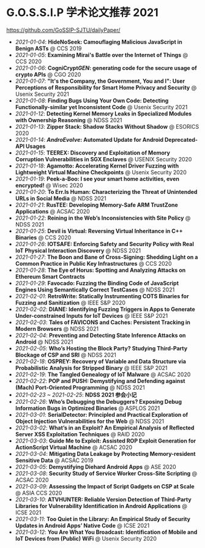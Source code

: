G.O.S.S.I.P 学术论文推荐 2021
===

https://github.com/GoSSIP-SJTU/dailyPaper/

- *2021-01-04*: **HideNoSeek: Camouflaging Malicious JavaScript in Benign ASTs** @ CCS 2019
- *2021-01-05*: **Examining Mirai's Battle over the Internet of Things** @ CCS 2020
- *2021-01-06*: **CogniCrypt*GEN*: generating code for the secure usage of crypto APIs** @ CGO 2020
- *2021-01-07*: **"It's the Company, the Government, You and I": User Perceptions of Responsibility for Smart Home Privacy and Security** @ Usenix Security 2021
- *2021-01-08*: **Finding Bugs Using Your Own Code: Detecting Functionally-similar yet Inconsistent Code** @ Usenix Security 2021
- *2021-01-12*: **Detecting Kernel Memory Leaks in Specialized Modules with Ownership Reasoning** @ NDSS 2021
- *2021-01-13*: **Zipper Stack: Shadow Stacks Without Shadow** @ ESORICS 2020
- *2021-01-14*: ***AndroEvolve*: Automated Update for Android Deprecated-API Usages**
- *2021-01-15*: **TEEREX: Discovery and Exploitation of Memory Corruption Vulnerabilities in SGX Enclaves** @ USENIX Security 2020 
- *2021-01-18*: **Agamotto: Accelerating Kernel Driver Fuzzing with Lightweight Virtual Machine Checkpoints** @ Usenix Security 2020
- *2021-01-19*: **Peek-a-Boo: I see your smart home activities, even encrypted!** @ Wisec 2020
- *2021-01-20*: **To Err.Is Human: Characterizing the Threat of Unintended URLs in Social Media** @ NDSS 2021
- *2021-01-21*: **RusTEE: Developing Memory-Safe ARM TrustZone Applications** @ ACSAC 2020
- *2021-01-22*: **Reining in the Web’s Inconsistencies with Site Policy** @ NDSS 2021
- *2021-01-25*: **Devil is Virtual: Reversing Virtual Inheritance in C++ Binaries** @ CCS 2020
- *2021-01-26*: **IOTSAFE: Enforcing Safety and Security Policy with Real IoT Physical Interaction Discovery** @ NDSS 2021
- *2021-01-27*: **The Boon and Bane of Cross-Signing: Shedding Light on a Common Practice in Public Key Infrastructures** @ CCS 2020
- *2021-01-28*: **The Eye of Horus: Spotting and Analyzing Attacks on Ethereum Smart Contracts** 
- *2021-01-29*: **Favocado: Fuzzing the Binding Code of JavaScript Engines Using Semantically Correct TestCases** @ NDSS 2021
- *2021-02-01*: **RetroWrite: Statically Instrumenting COTS Binaries for Fuzzing and Sanitization** @ IEEE S&P 2020 
- *2021-02-02*: **DIANE: Identifying Fuzzing Triggers in Apps to Generate Under-constrained Inputs for IoT Devices** @ IEEE S&P 2021
- *2021-02-03*: **Tales of FAVICONS and Caches: Persistent Tracking in Modern Browsers** @ NDSS 2021
- *2021-02-04*: **Preventing and Detecting State Inference Attacks on Android** @ NDSS 2021
- *2021-02-05*: **Who’s Hosting the Block Party? Studying Third-Party Blockage of CSP and SRI** @ NDSS 2021
- *2021-02-18*: **OSPREY: Recovery of Variable and Data Structure via Probabilistic Analysis for Stripped Binary** @ IEEE S&P 2021
- *2021-02-19*: **The Tangled Genealogy of IoT Malware** @ ACSAC 2020
- *2021-02-22*: **POP and PUSH: Demystifying and Defending against (Mach) Port-Oriented Programming** @ NDSS 2021 
- *2021-02-23 ~ 2021-02-25*: **NDSS 2021 参会小记**
- *2021-02-26*: **Who’s Debugging the Debuggers? Exposing Debug Information Bugs in Optimized Binaries** @ ASPLOS 2021
- *2021-03-01*: **SerialDetector: Principled and Practical Exploration of Object Injection Vulnerabilities for the Web** @ NDSS 2021
- *2021-03-02*: **What’s in an Exploit? An Empirical Analysis of Reflected Server XSS Exploitation Techniques** @ RAID 2020
- *2021-03-03*: **Guide Me to Exploit: Assisted ROP Exploit Generation for ActionScript Virtual Machine** @ ACSAC 2020
- *2021-03-04*: **Mitigating Data Leakage by Protecting Memory-resident Sensitive Data** @ ACSAC 2019
- *2021-03-05*: **Demystifying Diehard Android Apps** @ ASE 2020
- *2021-03-08*: **Security Study of Service Worker Cross-Site Scripting** @ ACSAC 2020
- *2021-03-09*: **Assessing the Impact of Script Gadgets on CSP at Scale** @ ASIA CCS 2020
- *2021-03-10*: **ATVHUNTER: Reliable Version Detection of Third-Party Libraries for Vulnerability Identification in Android Applications** @ ICSE 2021
- *2021-03-11*: **Too Quiet in the Library: An Empirical Study of Security Updates in Android Apps’ Native Code** @ ICSE 2021
- *2021-03-12*: **You Are What You Broadcast: Identification of Mobile and IoT Devices from (Public) WiFi** @ Usenix Security 2020



